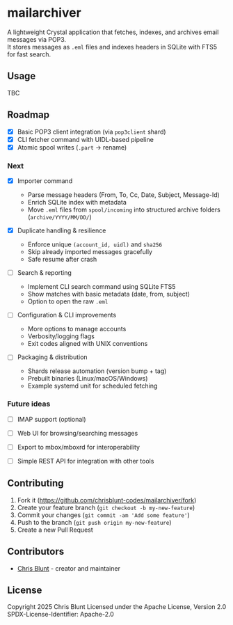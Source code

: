 # mailarchiver

A lightweight Crystal application that fetches, indexes, and archives email messages via POP3.  
It stores messages as `.eml` files and indexes headers in SQLite with FTS5 for fast search.


## Usage

TBC

## Roadmap

- [x] Basic POP3 client integration (via `pop3client` shard)
- [x] CLI fetcher command with UIDL-based pipeline
- [x] Atomic spool writes (`.part` → rename)

### Next
- [x] Importer command  
  - Parse message headers (From, To, Cc, Date, Subject, Message-Id)  
  - Enrich SQLite index with metadata  
  - Move `.eml` files from `spool/incoming` into structured archive folders (`archive/YYYY/MM/DD/`)

- [x] Duplicate handling & resilience  
  - Enforce unique `(account_id, uidl)` and `sha256`  
  - Skip already imported messages gracefully  
  - Safe resume after crash

- [ ] Search & reporting  
  - Implement CLI search command using SQLite FTS5  
  - Show matches with basic metadata (date, from, subject)  
  - Option to open the raw `.eml`

- [ ] Configuration & CLI improvements  
  - More options to manage accounts  
  - Verbosity/logging flags  
  - Exit codes aligned with UNIX conventions

- [ ] Packaging & distribution  
  - Shards release automation (version bump + tag)  
  - Prebuilt binaries (Linux/macOS/Windows)  
  - Example systemd unit for scheduled fetching

### Future ideas
- [ ] IMAP support (optional)  
- [ ] Web UI for browsing/searching messages  
- [ ] Export to mbox/mboxrd for interoperability  
- [ ] Simple REST API for integration with other tools


## Contributing

1. Fork it (<https://github.com/chrisblunt-codes/mailarchiver/fork>)
2. Create your feature branch (`git checkout -b my-new-feature`)
3. Commit your changes (`git commit -am 'Add some feature'`)
4. Push to the branch (`git push origin my-new-feature`)
5. Create a new Pull Request

## Contributors

- [Chris Blunt](https://github.com/chrisblunt-codes) - creator and maintainer


## License

Copyright 2025 Chris Blunt
Licensed under the Apache License, Version 2.0
SPDX-License-Identifier: Apache-2.0

